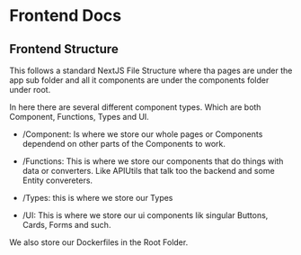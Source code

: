 # Frontend Docs

## Frontend Structure

This follows a standard NextJS File Structure where tha pages are under the app sub folder and all it components are under the components folder under root. 

In here there are several different component types. Which are both Component, Functions, Types and UI. 

- /Component: Is where we store our whole pages or Components dependend on other parts of the Components to work.

- /Functions: This is where we store our components that do things with data or converters. Like APIUtils that talk too the backend and some Entity convereters.

- /Types: this is where we store our Types

- /UI: This is where we store our ui components lik singular Buttons, Cards, Forms and such.

We also store our Dockerfiles in the Root Folder.